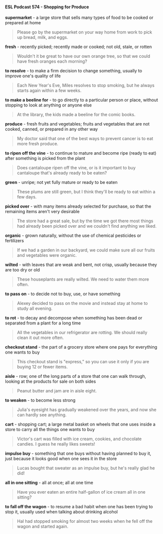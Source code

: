 #### ESL Podcast 574 - Shopping for Produce

**supermarket** - a large store that sells many types of food to be cooked or
prepared at home

> Please go by the supermarket on your way home from work to pick up bread,
milk, and eggs.

**fresh** - recently picked; recently made or cooked; not old, stale, or rotten

> Wouldn't it be great to have our own orange tree, so that we could have fresh
oranges each morning?

**to resolve** - to make a firm decision to change something, usually to improve
one's quality of life

> Each New Year's Eve, Miles resolves to stop smoking, but he always starts
again within a few weeks.

**to make a beeline for** - to go directly to a particular person or place, without
stopping to look at anything or anyone else

> At the library, the kids made a beeline for the comic books.

**produce** - fresh fruits and vegetables; fruits and vegetables that are not cooked,
canned, or prepared in any other way

> My doctor said that one of the best ways to prevent cancer is to eat more fresh
produce.

**to ripen off the vine** - to continue to mature and become ripe (ready to eat)
after something is picked from the plant

> Does cantaloupe ripen off the vine, or is it important to buy cantaloupe that's
already ready to be eaten?

**green** - unripe; not yet fully mature or ready to be eaten

> These plums are still green, but I think they'll be ready to eat within a few days.

**picked over** - with many items already selected for purchase, so that the
remaining items aren't very desirable

> The store had a great sale, but by the time we got there most things had
already been picked over and we couldn't find anything we liked.

**organic** - grown naturally, without the use of chemical pesticides or fertilizers

> If we had a garden in our backyard, we could make sure all our fruits and
vegetables were organic.

**wilted** - with leaves that are weak and bent, not crisp, usually because they are
too dry or old

> These houseplants are really wilted. We need to water them more often.

**to pass on** - to decide not to buy, use, or have something

> Alexey decided to pass on the movie and instead stay at home to study all
evening.

**to rot** - to decay and decompose when something has been dead or separated
from a plant for a long time

> All the vegetables in our refrigerator are rotting. We should really clean it out
more often.

**checkout stand** - the part of a grocery store where one pays for everything one
wants to buy

> This checkout stand is "express," so you can use it only if you are buying 12 or
fewer items.

**aisle** - row; one of the long parts of a store that one can walk through, looking at
the products for sale on both sides

> Peanut butter and jam are in aisle eight.

**to weaken** - to become less strong

> Julia's eyesight has gradually weakened over the years, and now she can
hardly see anything.

**cart** - shopping cart; a large metal basket on wheels that one uses inside a store
to carry all the things one wants to buy

> Victor's cart was filled with ice cream, cookies, and chocolate candies. I guess
he really likes sweets!

**impulse buy** - something that one buys without having planned to buy it, just
because it looks good when one sees it in the store

> Lucas bought that sweater as an impulse buy, but he's really glad he did!

**all in one sitting** - all at once; all at one time

> Have you ever eaten an entire half-gallon of ice cream all in one sitting?

**to fall off the wagon** - to resume a bad habit when one has been trying to stop
it, usually used when talking about drinking alcohol

> Hal had stopped smoking for almost two weeks when he fell off the wagon and
started again.


